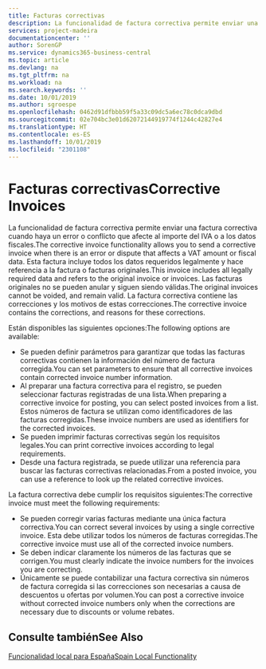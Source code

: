 ```yaml
---
title: Facturas correctivas
description: La funcionalidad de factura correctiva permite enviar una factura correctiva cuando haya un error o conflicto que afecte al importe del IVA o a los datos fiscales. Esta factura incluye todos los datos requeridos legalmente y hace referencia a la factura o facturas originales.
services: project-madeira
documentationcenter: ''
author: SorenGP
ms.service: dynamics365-business-central
ms.topic: article
ms.devlang: na
ms.tgt_pltfrm: na
ms.workload: na
ms.search.keywords: ''
ms.date: 10/01/2019
ms.author: sgroespe
ms.openlocfilehash: 0462d91dfbbb59f5a33c09dc5a6ec78c0dca9dbd
ms.sourcegitcommit: 02e704bc3e01d62072144919774f1244c42827e4
ms.translationtype: HT
ms.contentlocale: es-ES
ms.lasthandoff: 10/01/2019
ms.locfileid: "2301108"
---
```

# <a name="corrective-invoices"></a><span data-ttu-id="069fd-104">Facturas correctivas</span><span class="sxs-lookup"><span data-stu-id="069fd-104">Corrective Invoices</span></span>
<span data-ttu-id="069fd-105">La funcionalidad de factura correctiva permite enviar una factura correctiva cuando haya un error o conflicto que afecte al importe del IVA o a los datos fiscales.</span><span class="sxs-lookup"><span data-stu-id="069fd-105">The corrective invoice functionality allows you to send a corrective invoice when there is an error or dispute that affects a VAT amount or fiscal data.</span></span> <span data-ttu-id="069fd-106">Esta factura incluye todos los datos requeridos legalmente y hace referencia a la factura o facturas originales.</span><span class="sxs-lookup"><span data-stu-id="069fd-106">This invoice includes all legally required data and refers to the original invoice or invoices.</span></span> <span data-ttu-id="069fd-107">Las facturas originales no se pueden anular y siguen siendo válidas.</span><span class="sxs-lookup"><span data-stu-id="069fd-107">The original invoices cannot be voided, and remain valid.</span></span> <span data-ttu-id="069fd-108">La factura correctiva contiene las correcciones y los motivos de estas correcciones.</span><span class="sxs-lookup"><span data-stu-id="069fd-108">The corrective invoice contains the corrections, and reasons for these corrections.</span></span>  

<span data-ttu-id="069fd-109">Están disponibles las siguientes opciones:</span><span class="sxs-lookup"><span data-stu-id="069fd-109">The following options are available:</span></span>  

- <span data-ttu-id="069fd-110">Se pueden definir parámetros para garantizar que todas las facturas correctivas contienen la información del número de factura corregida.</span><span class="sxs-lookup"><span data-stu-id="069fd-110">You can set parameters to ensure that all corrective invoices contain corrected invoice number information.</span></span>  
- <span data-ttu-id="069fd-111">Al preparar una factura correctiva para el registro, se pueden seleccionar facturas registradas de una lista.</span><span class="sxs-lookup"><span data-stu-id="069fd-111">When preparing a corrective invoice for posting, you can select posted invoices from a list.</span></span> <span data-ttu-id="069fd-112">Estos números de factura se utilizan como identificadores de las facturas corregidas.</span><span class="sxs-lookup"><span data-stu-id="069fd-112">These invoice numbers are used as identifiers for the corrected invoices.</span></span>  
- <span data-ttu-id="069fd-113">Se pueden imprimir facturas correctivas según los requisitos legales.</span><span class="sxs-lookup"><span data-stu-id="069fd-113">You can print corrective invoices according to legal requirements.</span></span>  
- <span data-ttu-id="069fd-114">Desde una factura registrada, se puede utilizar una referencia para buscar las facturas correctivas relacionadas.</span><span class="sxs-lookup"><span data-stu-id="069fd-114">From a posted invoice, you can use a reference to look up the related corrective invoices.</span></span>  

<span data-ttu-id="069fd-115">La factura correctiva debe cumplir los requisitos siguientes:</span><span class="sxs-lookup"><span data-stu-id="069fd-115">The corrective invoice must meet the following requirements:</span></span>  

- <span data-ttu-id="069fd-116">Se pueden corregir varias facturas mediante una única factura correctiva.</span><span class="sxs-lookup"><span data-stu-id="069fd-116">You can correct several invoices by using a single corrective invoice.</span></span> <span data-ttu-id="069fd-117">Esta debe utilizar todos los números de facturas corregidas.</span><span class="sxs-lookup"><span data-stu-id="069fd-117">The corrective invoice must use all of the corrected invoice numbers.</span></span>  
- <span data-ttu-id="069fd-118">Se deben indicar claramente los números de las facturas que se corrigen.</span><span class="sxs-lookup"><span data-stu-id="069fd-118">You must clearly indicate the invoice numbers for the invoices you are correcting.</span></span>  
- <span data-ttu-id="069fd-119">Únicamente se puede contabilizar una factura correctiva sin números de factura corregida si las correcciones son necesarias a causa de descuentos u ofertas por volumen.</span><span class="sxs-lookup"><span data-stu-id="069fd-119">You can post a corrective invoice without corrected invoice numbers only when the corrections are necessary due to discounts or volume rebates.</span></span>  

## <a name="see-also"></a><span data-ttu-id="069fd-120">Consulte también</span><span class="sxs-lookup"><span data-stu-id="069fd-120">See Also</span></span>  
 [<span data-ttu-id="069fd-121">Funcionalidad local para España</span><span class="sxs-lookup"><span data-stu-id="069fd-121">Spain Local Functionality</span></span>](spain-local-functionality.md)
